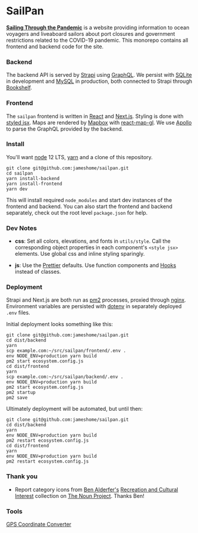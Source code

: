 # SailPan

[**Sailing Through the Pandemic**](https://sailpan.info) is a website providing information to ocean voyagers and liveaboard sailors about port closures and government restrictions related to the COVID-19 pandemic. This monorepo contains all frontend and backend code for the site.

### Backend

The backend API is served by [Strapi](https://strapi.io/) using [GraphQL](https://graphql.org/). We persist with [SQLite](https://www.sqlite.org/) in development and [MySQL](http://www.mysql.com) in production, both connected to Strapi through [Bookshelf](https://bookshelfjs.org/).

### Frontend

The `sailpan` frontend is written in [React](https://reactjs.org/) and [Next.js](https://reactjs.org). Styling is done with [styled jsx](https://github.com/zeit/styled-jsx). Maps are rendered by [Mapbox](https://mapbox.com) with [react-map-gl](https://github.com/visgl/react-map-gl). We use [Apollo](https://www.apollographql.com/) to parse the GraphQL provided by the backend.

### Install

You'll want [node](https://nodejs.org) 12 LTS, [yarn](https://yarnpkg.com/) and a clone of this repository.

```
git clone git@github.com:jameshome/sailpan.git
cd sailpan
yarn install-backend
yarn install-frontend
yarn dev
```

This will install required `node_modules` and start dev instances of the frontend and backend. You can also start the frontend and backend separately, check out the root level `package.json` for help.

### Dev Notes

- **css**: Set all colors, elevations, and fonts in `utils/style`. Call the corresponding object properties in each component's `<style jsx>` elements. Use global css and inline styling sparingly.

- **js**: Use the [Prettier](https://prettier.io/) defaults. Use function components and [Hooks](https://reactjs.org/docs/hooks-intro.html) instead of classes.

### Deployment

Strapi and Next.js are both run as [pm2](https://pm2.keymetrics.io/) processes, proxied through [nginx](www.nginx.com). Environment variables are persisted with [dotenv](https://github.com/motdotla/dotenv) in separately deployed `.env` files.

Initial deployment looks something like this:

```
git clone git@github.com:jameshome/sailpan.git
cd dist/backend
yarn
scp example.com:~/src/sailpan/frontend/.env .
env NODE_ENV=production yarn build
pm2 start ecosystem.config.js
cd dist/frontend
yarn
scp example.com:~/src/sailpan/backend/.env .
env NODE_ENV=production yarn build
pm2 start ecosystem.config.js
pm2 startup
pm2 save
```

Ultimately deployment will be automated, but until then:

```
git clone git@github.com:jameshome/sailpan.git
cd dist/backend
yarn
env NODE_ENV=production yarn build
pm2 restart ecosystem.config.js
cd dist/frontend
yarn
env NODE_ENV=production yarn build
pm2 restart ecosystem.config.js
```

### Thank you

- Report category icons from [Ben Alderfer's](https://thenounproject.com/balderfer101/) [Recreation and Cultural Interest](https://thenounproject.com/balderfer101/collection/recreation-and-cultural-interest/) collection on [The Noun Project](https://thenounproject.com/). Thanks Ben!

### Tools

[GPS Coordinate Converter](https://www.pgc.umn.edu/apps/convert/)
